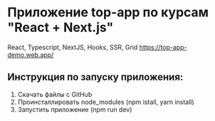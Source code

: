 # Приложение top-app по курсам "React + Next.js"
React, Typescript, NextJS, Hooks, SSR, Grid
https://top-app-demo.web.app/
## Инструкция по запуску приложения:
  1) Скачать файлы с GitHub
  2) Проинсталлировать node_modules (npm istall, yarn install)
  3) Запустить приложение (npm run dev) 
